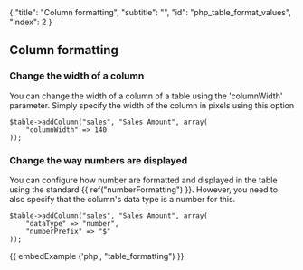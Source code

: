<meta>
{
	"title": "Column formatting",
	"subtitle": "",
	"id": "php_table_format_values",
	"index": 2
}
</meta>

## Column formatting

### Change the width of a column

You can change the width of a column of a table using the 'columnWidth' parameter. Simply specify the width of the column in pixels using this option

~~~
$table->addColumn("sales", "Sales Amount", array(
	"columnWidth" => 140
));
~~~

### Change the way numbers are displayed 

You can configure how number are formatted and displayed in the table using the standard {{ ref("numberFormatting") }}. However, you need to also specify that the column's data type is a number for this.

~~~
$table->addColumn("sales", "Sales Amount", array(
	"dataType" => "number",
	"numberPrefix" => "$"
));
~~~

{{ embedExample ('php', "table_formatting") }}

